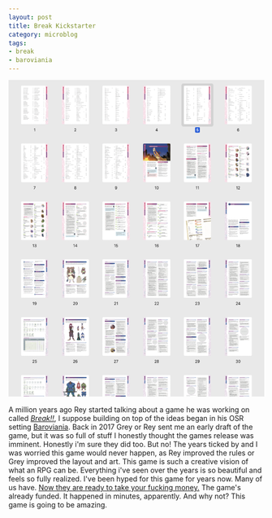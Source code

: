 ```yaml
---
layout: post
title: Break Kickstarter
category: microblog
tags:
- break
- baroviania
---
```


![Break 2017](/assets/img/break-2017.png)

A million years ago Rey started talking about a game he was working on called [_Break!!_][break], I suppose building on top of the ideas began in his OSR setting [Baroviania][]. Back in 2017 Grey or Rey sent me an early draft of the game, but it was so full of stuff I honestly thought the games release was imminent. Honestly i'm sure they did too. But no! The years ticked by and I was worried this game would never happen, as Rey improved the rules or Grey improved the layout and art. This game is such a creative vision of what an RPG can be. Everything i've seen over the years is so beautiful and feels so fully realized. I've been hyped for this game for years now. Many of us have. [Now they are ready to take your fucking money.][break] The game's already funded. It happened in minutes, apparently. And why not? This game is going to be amazing.

[break]: https://www.kickstarter.com/projects/576526373/break-a-trpg-inspired-by-classic-videogames-and-anime?
[baroviania]: https://save.vs.totalpartykill.ca/tag/baroviania/